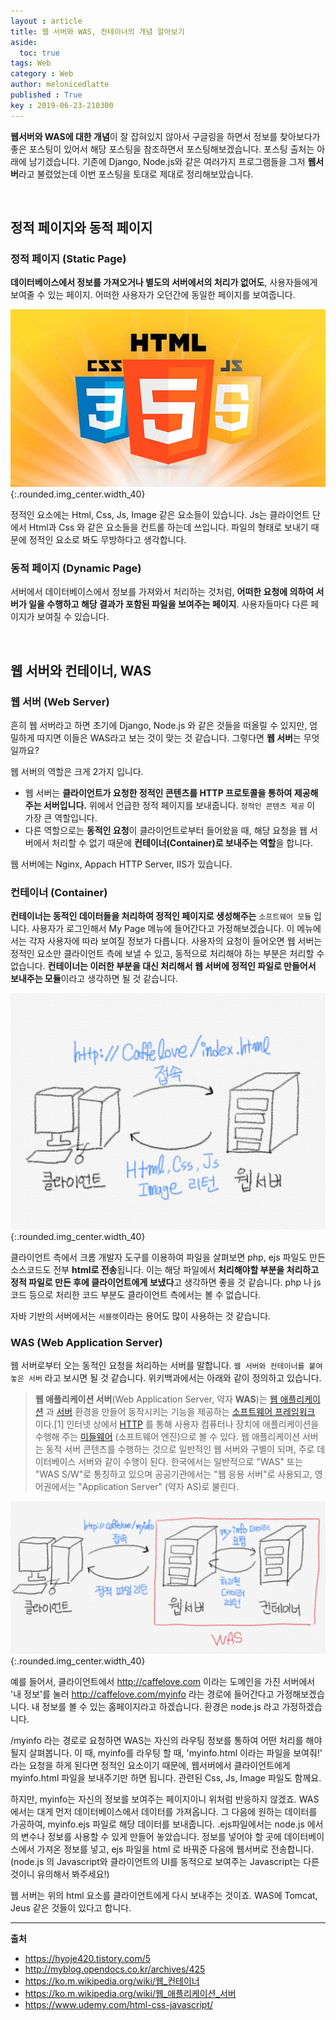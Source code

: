 ```yaml
---
layout : article
title: 웹 서버와 WAS, 컨테이너의 개념 알아보기
aside:
  toc: true
tags: Web
category : Web
author: melonicedlatte
published : True
key : 2019-06-23-210300
---
```


**웹서버와 WAS에 대한 개념**이 잘 잡혀있지 않아서 구글링을 하면서 정보를 찾아보다가 좋은 포스팅이 있어서 해당 포스팅을 참조하면서 포스팅해보겠습니다. 포스팅 출처는 아래에 남기겠습니다. 기존에 Django, Node.js와 같은 여러가지 프로그램들을 그저 **웹서버**라고 불렀었는데 이번 포스팅을 토대로 제대로 정리해보았습니다. 

<br>

## 정적 페이지와 동적 페이지
### 정적 페이지 (Static Page)
**데이터베이스에서 정보를 가져오거나 별도의 서버에서의 처리가 없어도**, 사용자들에게 보여줄 수 있는 페이지. 어떠한 사용자가 오던간에 동일한 페이지를 보여줍니다. 

![image](/assets/images/201906/E5EC1FB7-3F1E-47E4-926C-15FA934EA034.jpeg){:.rounded.img_center.width_40}

정적인 요소에는 Html, Css, Js, Image 같은 요소들이 있습니다. Js는 클라이언트 단에서 Html과 Css 와 같은 요소들을 컨트롤 하는데 쓰입니다. 파일의 형태로 보내기 때문에 정적인 요소로 봐도 무방하다고 생각합니다.

### 동적 페이지 (Dynamic Page) 
서버에서 데이터베이스에서 정보를 가져와서 처리하는 것처럼, **어떠한 요청에 의하여 서버가 일을 수행하고 해당 결과가 포함된 파일을 보여주는 페이지**. 사용자들마다 다른 페이지가 보여질 수 있습니다. 

<br>

## 웹 서버와 컨테이너, WAS
### 웹 서버 (Web Server)
흔히 웹 서버라고 하면 초기에 Django, Node.js 와 같은 것들을 떠올릴 수 있지만, 엄밀하게 따지면 이들은 WAS라고 보는 것이 맞는 것 같습니다. 그렇다면 **웹 서버**는 무엇일까요? 

웹 서버의 역할은 크게 2가지 입니다. 

- 웹 서버는 **클라이언트가 요청한 정적인 콘텐츠를 HTTP 프로토콜을 통하여 제공해주는 서버입니다.**  위에서 언급한 정적 페이지를 보내줍니다.  `정적인 콘텐츠 제공` 이 가장 큰 역할입니다. 
- 다른 역할으로는 **동적인 요청**이 클라이언트로부터 들어왔을 때, 해당 요청을 웹 서버에서 처리할 수 없기 때문에 **컨테이너(Container)로 보내주는 역할**을 합니다. 

웹 서버에는 Nginx, Appach HTTP Server, IIS가 있습니다.  

### 컨테이너 (Container)
**컨테이너는 동적인 데이터들을 처리하여 정적인 페이지로 생성해주는** `소프트웨어 모듈` 입니다. 사용자가 로그인해서 My Page 메뉴에 들어간다고 가정해보겠습니다. 이 메뉴에서는 각자 사용자에 따라 보여질 정보가 다릅니다.   사용자의 요청이 들어오면 웹 서버는 정적인 요소만 클라이언트 측에 보낼 수 있고, 동적으로 처리해야 하는 부분은 처리할 수 없습니다. **컨테이너는 이러한 부분을 대신 처리해서 웹 서버에 정적인 파일로 만들어서 보내주는 모듈**이라고 생각하면 될 것 같습니다.

![image](/assets/images/201906/6837DF13-EC87-4111-A5A3-4B7CB2651ED1.jpeg){:.rounded.img_center.width_40}

클라이언트 측에서 크롬 개발자 도구를 이용하여 파일을 살펴보면 php, ejs 파일도 만든 소스코드도 전부 **html로 전송**됩니다. 이는 해당 파일에서 **처리해야할 부분을 처리하고 정적 파일로 만든 후에 클라이언트에게 보냈다**고 생각하면 좋을 것 같습니다. php 나 js 코드 등으로 처리한 코드 부분도 클라이언트 측에서는 볼 수 없습니다. 

자바 기반의 서버에서는 `서블렛`이라는 용어도 많이 사용하는 것 같습니다. 

### WAS (Web Application Server)
웹 서버로부터 오는 동적인 요청을 처리하는 서버를 말합니다. `웹 서버와 컨테이너를 붙여놓은 서버` 라고 보시면 될 것 같습니다. 위키백과에서는 아래와 같이 정의하고 있습니다.

> **웹 애플리케이션 서버**(Web Application Server, 약자 **WAS**)는  [웹 애플리케이션](https://ko.m.wikipedia.org/wiki/%EC%9B%B9_%EC%95%A0%ED%94%8C%EB%A6%AC%EC%BC%80%EC%9D%B4%EC%85%98) 과  [서버](https://ko.m.wikipedia.org/wiki/%EC%84%9C%EB%B2%84)  환경을 만들어 동작시키는 기능을 제공하는  [소프트웨어 프레임워크](https://ko.m.wikipedia.org/wiki/%EC%86%8C%ED%94%84%ED%8A%B8%EC%9B%A8%EC%96%B4_%ED%94%84%EB%A0%88%EC%9E%84%EC%9B%8C%ED%81%AC) 이다.[1] 인터넷 상에서  [HTTP](https://ko.m.wikipedia.org/wiki/HTTP) 를 통해 사용자 컴퓨터나 장치에 애플리케이션을 수행해 주는  [미들웨어](https://ko.m.wikipedia.org/wiki/%EB%AF%B8%EB%93%A4%EC%9B%A8%EC%96%B4) (소프트웨어 엔진)으로 볼 수 있다. 웹 애플리케이션 서버는 동적 서버 콘텐츠를 수행하는 것으로 일반적인 웹 서버와 구별이 되며, 주로 데이터베이스 서버와 같이 수행이 된다. 한국에서는 일반적으로 "WAS" 또는 "WAS S/W"로 통칭하고 있으며 공공기관에서는 "웹 응용 서버"로 사용되고, 영어권에서는 "Application Server" (약자 AS)로 불린다. 

![image](/assets/images/201906/79986821-0AE3-4389-83E8-4AFC4FD2EABF.jpeg){:.rounded.img_center.width_40}

예를 들어서, 클라이언트에서 http://caffelove.com 이라는 도메인을 가진 서버에서 '내 정보'를 눌러 http://caffelove.com/myinfo 라는 경로에 들어간다고 가정해보겠습니다. 내 정보를 볼 수 있는 홈페이지라고 하겠습니다. 환경은 node.js 라고 가정하겠습니다.

/myinfo 라는 경로로 요청하면 WAS는 자신의 라우팅 정보를 통하여 어떤 처리를 해야될지 살펴봅니다. 이 때, myinfo를 라우팅 할 때, 'myinfo.html 이라는 파일을 보여줘!' 라는 요청을 하게 된다면 정적인 요소이기 때문에, 웹서버에서 클라이언트에게 myinfo.html 파일을 보내주기만 하면 됩니다. 관련된 Css, Js, Image 파일도 함께요.

하지만, myinfo는 자신의 정보를 보여주는 페이지이니 위처럼 반응하지 않겠죠. WAS에서는 대게 먼저 데이터베이스에서 데이터를 가져옵니다. 그 다음에 원하는 데이터를 가공하여, myinfo.ejs 파일로 해당 데이터를 보내줍니다. .ejs파일에서는 node.js 에서의 변수나 정보를 사용할 수 있게 만들어 놓았습니다. 정보를 넣어야 할 곳에 데이터베이스에서 가져온 정보를 넣고, ejs 파일을 html 로 바꿔준 다음에 웹서버로 전송합니다. (node.js 의 Javascript와 클라이언트의 UI를 동적으로 보여주는 Javascript는 다른 것이니 유의해서 봐주세요!)

웹 서버는 위의 html 요소를 클라이언트에게 다시 보내주는 것이죠. WAS에 Tomcat, Jeus 같은 것들이 있다고 합니다. 

<hr>

**출처**

- https://hyoje420.tistory.com/5
- http://myblog.opendocs.co.kr/archives/425
- https://ko.m.wikipedia.org/wiki/웹_컨테이너
- https://ko.m.wikipedia.org/wiki/웹_애플리케이션_서버
- https://www.udemy.com/html-css-javascript/
